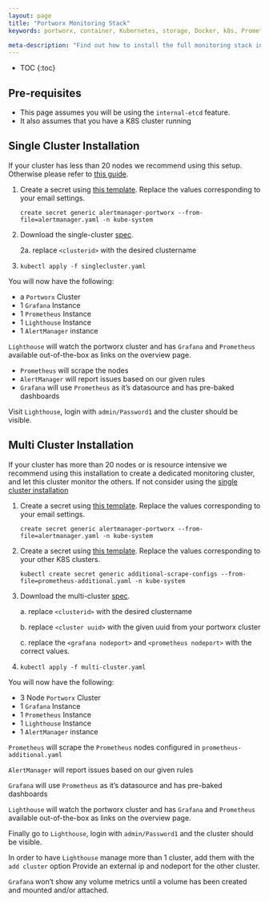 ```yaml
---
layout: page
title: "Portworx Monitoring Stack"
keywords: portworx, container, Kubernetes, storage, Docker, k8s, Prometheus, Grafana, Lighthouse, Alertmanager, manager, central, multi-cluster

meta-description: "Find out how to install the full monitoring stack including, Prometheus, Grafana, AlertManager and Lighthouse."
---
```


- TOC
  {:toc}

## Pre-requisites

- This page assumes you will be using the `internal-etcd` feature.
- It also assumes that you have a K8S cluster running

## Single Cluster Installation

If your cluster has less than 20 nodes we recommend using this setup. Otherwise please refer to [this guide](/maintain/monitoring/px-central.html#multi-cluster-installation).

1. Create a secret using [this template](https://gist.github.com/pault84/3a79f6f981ad25c422fdbe81df9f4fbb). 
  Replace the values corresponding to your email settings.

   `create secret generic alertmanager-portworx --from-file=alertmanager.yaml -n kube-system`

2. Download the single-cluster [spec](https://gist.github.com/pault84/0f7e81dc7d95b46d5c54a3885bd9b795).

   2a. replace `<clusterid>` with the desired clustername

3. `kubectl apply -f singlecluster.yaml`

You will now have the following:
- a `Portworx` Cluster
- 1 `Grafana` Instance
- 1 `Prometheus` Instance
- 1 `Lighthouse` Instance
- 1 `AlertManager` instance

`Lighthouse` will watch the portworx cluster and has `Grafana` and `Prometheus` available out-of-the-box as links on the overview page.
- `Prometheus` will scrape the nodes
- `AlertManager` will report issues based on our given rules
- `Grafana` will use `Prometheus` as it’s datasource and has pre-baked dashboards

Visit `Lighthouse`, login with `admin/Password1` and the cluster should be visible.

## Multi Cluster Installation

If your cluster has more than 20 nodes or is resource intensive we recommend using this installation to create a dedicated monitoring cluster, and let this cluster monitor the others.
If not consider using the [single cluster installation](/maintain/monitoring/px-central.html#single-cluster-installation)

1. Create a secret using [this template](https://gist.github.com/pault84/3a79f6f981ad25c422fdbe81df9f4fbb). Replace the values corresponding to your email settings.

   `create secret generic alertmanager-portworx --from-file=alertmanager.yaml -n kube-system`

2. Create a secret using [this template](https://gist.github.com/pault84/aa7eb60a75255d67f576719024961755). Replace the values corresponding to your other K8S clusters.

   `kubectl create secret generic additional-scrape-configs --from-file=prometheus-additional.yaml -n kube-system`

3. Download the multi-cluster [spec](https://gist.github.com/pault84/13b034ec63bc4647093f4d77b5bb4a5c).

   a. replace `<clusterid>` with the desired clustername

   b. replace `<cluster uuid>` with the given uuid from your portworx cluster

   c. replace the `<grafana nodeport>` and `<prometheus nodeport>` with the correct values.

4. `kubectl apply -f multi-cluster.yaml`

You will now have the following:

- 3 Node `Portworx` Cluster
- 1 `Grafana` Instance
- 1 `Prometheus` Instance
- 1 `Lighthouse` Instance
- 1 `AlertManager` instance

`Prometheus` will scrape the `Prometheus` nodes configured in `prometheus-additional.yaml`

`AlertManager` will report issues based on our given rules

`Grafana` will use `Prometheus` as it’s datasource and has pre-baked dashboards

`Lighthouse` will watch the portworx cluster and has `Grafana` and `Prometheus` available out-of-the-box as links on the overview page.

Finally go to `Lighthouse`, login with `admin/Password1` and the cluster should be visible.

In order to have `Lighthouse` manage more than 1 cluster, add them with the `add cluster` option
Provide an external ip and nodeport for the other cluster.

`Grafana` won’t show any volume metrics until a volume has been created and mounted and/or attached.
